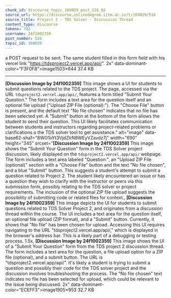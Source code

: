 ```yaml
---
chunk_id: discourse_topic_169029_post_516_02
source_url: https://discourse.onlinedegree.iitm.ac.in/t/169029/516
source_title: Project 2 - TDS Solver - Discussion Thread
content_type: discourse
tokens: 702
username: 24f1002359
post_number: 516
topic_id: 169029
---
```


 a POST request to be sent. The same student filled in this form field with his vercel link "https://tdsproject2.vercel.app/api/". 2x" data-dominant-color="F3F0F8">image1503×644 37.4 KB

---

**[Discussion Image by 24f1002359]** This image shows a UI for students to submit questions related to the TDS project. The page, accessed via the URL `tdsproject2.vercel.app/api/`, features a form titled "Submit Your Question." The form includes a text area for the question itself and an optional file upload ("Upload ZIP File (optional):"). The "Choose File" button is present, and the default text "No file chosen" indicates that no file has been selected yet. A "Submit" button at the bottom of the form allows the student to send their question. This UI likely facilitates communication between students and instructors regarding project-related problems or clarifications.o the TDS solver tool to get assistance." alt="image" data-base62-sha1="8WO1oYt3VjdZlrN8WEyVZavdz7j" width="690" height="345" srcset="**[Discussion Image by 24f1002359]** This image shows the "Submit Your Question" form in the TDS Solver project discussion, likely displayed on the `tdsproject2.vercel.app/api/` webpage. The form includes a text area labeled "Question:", an "Upload ZIP File (optional)" section with a "Choose File" button and the text "No file chosen", and a blue "Submit" button. This suggests a student's attempt to submit a question related to Project 2. The student likely encountered an issue or has a question they wish to clarify with the instructor or peers via this submission form, possibly relating to the TDS solver or project requirements. The inclusion of the optional ZIP file upload suggests the possibility of submitting code or related files for context., **[Discussion Image by 24f1002359]** This image depicts the UI for students to submit questions related to TDS Solver Project 2, and originates from a discussion thread within the course. The UI includes a text area for the question itself, an optional file upload (ZIP format), and a "Submit" button. Currently, it shows that "No file" has been chosen for upload. Accessing this UI requires navigating to the URL "tdsproject2.vercel.app/api/," which is displayed in the browser's address bar. This is a likely part of a debugging or testing process. 1.5x, **[Discussion Image by 24f1002359]** This image shows the UI of a "Submit Your Question" form from the TDS project 2 discussion thread. The form includes a text area for the question, a file upload option for a ZIP file (optional), and a submit button. The URL is "tdsproject2.vercel.app/api/". It's likely a student is trying to submit a question and possibly their code for the TDS solver project and the discussion involves troubleshooting the process. The "No file chosen" text indicates no file has been selected for upload, which could be relevant to the issue being discussed. 2x" data-dominant-color="ECEFF3">image1905×953 32.7 KB
